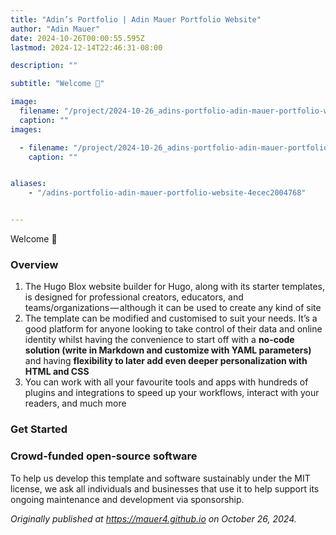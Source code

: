 ```yaml
---
title: "Adin’s Portfolio | Adin Mauer Portfolio Website"
author: "Adin Mauer"
date: 2024-10-26T00:00:55.595Z
lastmod: 2024-12-14T22:46:31-08:00

description: ""

subtitle: "Welcome 👋"

image: 
  filename: "/project/2024-10-26_adins-portfolio-adin-mauer-portfolio-website/featured.png"
  caption: ""
images:

  - filename: "/project/2024-10-26_adins-portfolio-adin-mauer-portfolio-website/featured.png"
    caption: ""


aliases:
    - "/adins-portfolio-adin-mauer-portfolio-website-4ecec2004768"


---
```


<figure name="886d" id="886d" class="graf graf--figure graf-after--h3"></figure><p name="bffc" id="bffc" class="graf graf--p graf-after--figure">Welcome 👋</p><h3 name="272c" id="272c" class="graf graf--h3 graf-after--p">Overview</h3><ol class="postList"><li name="a5b0" id="a5b0" class="graf graf--li graf-after--h3">The Hugo Blox website builder for Hugo, along with its starter templates, is designed for professional creators, educators, and teams/organizations — although it can be used to create any kind of site</li><li name="3836" id="3836" class="graf graf--li graf-after--li">The template can be modified and customised to suit your needs. It’s a good platform for anyone looking to take control of their data and online identity whilst having the convenience to start off with a <strong class="markup--strong markup--li-strong">no-code solution (write in Markdown and customize with YAML parameters)</strong> and having <strong class="markup--strong markup--li-strong">flexibility to later add even deeper personalization with HTML and CSS</strong></li><li name="cf87" id="cf87" class="graf graf--li graf-after--li">You can work with all your favourite tools and apps with hundreds of plugins and integrations to speed up your workflows, interact with your readers, and much more</li></ol><h3 name="3293" id="3293" class="graf graf--h3 graf-after--li">Get Started</h3><h3 name="821f" id="821f" class="graf graf--h3 graf-after--h3">Crowd-funded open-source software</h3><p name="18d0" id="18d0" class="graf graf--p graf-after--h3 graf--trailing">To help us develop this template and software sustainably under the MIT license, we ask all individuals and businesses that use it to help support its ongoing maintenance and development via sponsorship.</p><p name="ddb5" id="ddb5" class="graf graf--p graf--leading graf--trailing"><em class="markup--em markup--p-em">Originally published at </em><a href="https://mauer4.github.io/" data-href="https://mauer4.github.io/" class="markup--anchor markup--p-anchor" rel="noopener" target="_blank"><em class="markup--em markup--p-em">https://mauer4.github.io</em></a><em class="markup--em markup--p-em"> on October 26, 2024.</em></p>
